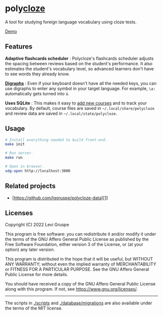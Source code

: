 # poly<u>cloze</u>

A tool for studying foreign language vocabulary using cloze tests.

[Demo](https://polycloze-demo.herokuapp.com/)

## Features

**Adaptive flashcards scheduler**
:	Polycloze's flashcards scheduler adjusts the spacing between reviews based on the student's performance.
It also estimates the student's vocabulary level, so advanced learners don't have to see words they already know.

**[Digraphs](./docs/digraphs.md)**
: Even if your keyboard doesn't have all the needed keys, you can use digraphs to enter any symbol in your target language.
For example, `\a:` automatically gets turned into `ä`.

**Uses SQLite**
: This makes it easy to [add new courses][1] and to track your vocabulary.
By default, course files are saved in `~/.local/share/polycloze` and review data are saved in `~/.local/state/polycloze`.

## Usage

```bash
# Install everything needed to build front-end.
make init

# Run server.
make run

# Open in browser.
xdg-open http://localhost:3000
```

## Related projects

- [https://github.com/lggruspe/polycloze-data][1]

## Licenses

Copyright (C) 2022 Levi Gruspe

This program is free software: you can redistribute it and/or modify
it under the terms of the GNU Affero General Public License as published by
the Free Software Foundation, either version 3 of the License, or
(at your option) any later version.

This program is distributed in the hope that it will be useful,
but WITHOUT ANY WARRANTY; without even the implied warranty of
MERCHANTABILITY or FITNESS FOR A PARTICULAR PURPOSE.  See the
GNU Affero General Public License for more details.

You should have received a copy of the GNU Affero General Public License
along with this program.  If not, see <https://www.gnu.org/licenses/>.

---

The scripts in [./scripts](./scripts) and
[./database/migrations](./database/migrations) are also available under the
terms of the MIT license.


[1]: https://github.com/lggruspe/polycloze-data

